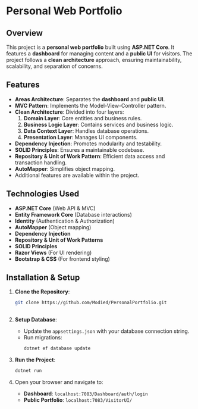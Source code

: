 
# Personal Web Portfolio

## Overview

This project is a **personal web portfolio** built using **ASP.NET Core**. It features a **dashboard** for managing content and a **public UI** for visitors. The project follows a **clean architecture** approach, ensuring maintainability, scalability, and separation of concerns.

## Features

- **Areas Architecture**: Separates the **dashboard** and **public UI**.
- **MVC Pattern**: Implements the Model-View-Controller pattern.
- **Clean Architecture**: Divided into four layers:
  1. **Domain Layer**: Core entities and business rules.
  2. **Business Logic Layer**: Contains services and business logic.
  3. **Data Context Layer**: Handles database operations.
  4. **Presentation Layer**: Manages UI components.
- **Dependency Injection**: Promotes modularity and testability.
- **SOLID Principles**: Ensures a maintainable codebase.
- **Repository & Unit of Work Pattern**: Efficient data access and transaction handling.
- **AutoMapper**: Simplifies object mapping.
- Additional features are available within the project.

## Technologies Used

- **ASP.NET Core** (Web API & MVC)
- **Entity Framework Core** (Database interactions)
- **Identity** (Authentication & Authorization)
- **AutoMapper** (Object mapping)
- **Dependency Injection**
- **Repository & Unit of Work Patterns**
- **SOLID Principles**
- **Razor Views** (For UI rendering)
- **Bootstrap & CSS** (For frontend styling)

## Installation & Setup

1. **Clone the Repository**:

   ```sh
   git clone https://github.com/Modied/PersonalPortfolio.git
 
   ```

2. **Setup Database**:

   - Update the `appsettings.json` with your database connection string.
   - Run migrations:
     ```sh
     dotnet ef database update
     ```

3. **Run the Project**:

   ```sh
   dotnet run
   ```

4. Open your browser and navigate to:

   - **Dashboard**: `localhost:7083/Dashboard/auth/login`
   - **Public Portfolio**: `localhost:7083/VisitorUI/`



